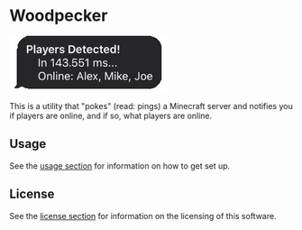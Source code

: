 # Woodpecker

![Message Notifier](/docs/img/message-bubble.png)

This is a utility that "pokes" (read: pings) a Minecraft server and notifies you if players are online, and if so, what players are online.

## Usage

See the [usage section](/docs/usage) for information on how to get set up.

## License

See the [license section](/docs/license) for information on the licensing of this software.
